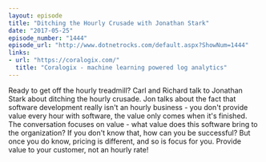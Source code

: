 ```yaml
---
layout: episode
title: "Ditching the Hourly Crusade with Jonathan Stark"
date: "2017-05-25"
episode_number: "1444"
episode_url: "http://www.dotnetrocks.com/default.aspx?ShowNum=1444"
links:
- url: "https://coralogix.com/"
  title: "Coralogix - machine learning powered log analytics"
---
```


Ready to get off the hourly treadmill? Carl and Richard talk to Jonathan Stark about ditching the hourly crusade. Jon talks about the fact that software development really isn't an hourly business - you don't provide value every hour with software, the value only comes when it's finished. The conversation focuses on value - what value does this software bring to the organization? If you don't know that, how can you be successful? But once you do know, pricing is different, and so is focus for you. Provide value to your customer, not an hourly rate!

